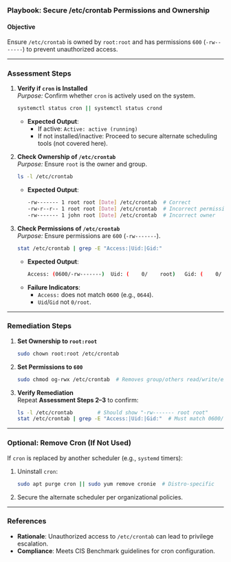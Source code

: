 ### Playbook: Secure /etc/crontab Permissions and Ownership

#### **Objective**  
Ensure `/etc/crontab` is owned by `root:root` and has permissions `600` (`-rw-------`) to prevent unauthorized access.

---

### **Assessment Steps**

1. **Verify if `cron` is Installed**  
   *Purpose:* Confirm whether `cron` is actively used on the system.  
   ```bash
   systemctl status cron || systemctl status crond
   ```  
   - **Expected Output**:  
     - If active: `Active: active (running)`  
     - If not installed/inactive: Proceed to secure alternate scheduling tools (not covered here).  

2. **Check Ownership of `/etc/crontab`**  
   *Purpose:* Ensure `root` is the owner and group.  
   ```bash
   ls -l /etc/crontab
   ```  
   - **Expected Output**:  
     ```bash
     -rw------- 1 root root [Date] /etc/crontab  # Correct
     -rw-r--r-- 1 root root [Date] /etc/crontab  # Incorrect permissions
     -rw------- 1 john root [Date] /etc/crontab  # Incorrect owner
     ```

3. **Check Permissions of `/etc/crontab`**  
   *Purpose:* Ensure permissions are `600` (`-rw-------`).  
   ```bash
   stat /etc/crontab | grep -E "Access:|Uid:|Gid:"
   ```  
   - **Expected Output**:  
     ```bash
     Access: (0600/-rw-------)  Uid: (    0/    root)   Gid: (    0/    root)
     ```  
   - **Failure Indicators**:  
     - `Access:` does not match `0600` (e.g., `0644`).  
     - `Uid`/`Gid` not `0/root`.

---

### **Remediation Steps**

1. **Set Ownership to `root:root`**  
   ```bash
   sudo chown root:root /etc/crontab
   ```  

2. **Set Permissions to `600`**  
   ```bash
   sudo chmod og-rwx /etc/crontab  # Removes group/others read/write/execute
   ```  

3. **Verify Remediation**  
   Repeat **Assessment Steps 2–3** to confirm:  
   ```bash
   ls -l /etc/crontab        # Should show "-rw------- root root"
   stat /etc/crontab | grep -E "Access:|Uid:|Gid:"  # Must match 0600/root/root
   ```

---

### **Optional: Remove Cron (If Not Used)**  
If `cron` is replaced by another scheduler (e.g., `systemd` timers):  
1. Uninstall `cron`:  
   ```bash
   sudo apt purge cron || sudo yum remove cronie  # Distro-specific
   ```  
2. Secure the alternate scheduler per organizational policies.

---

### **References**  
- **Rationale**: Unauthorized access to `/etc/crontab` can lead to privilege escalation.  
- **Compliance**: Meets CIS Benchmark guidelines for cron configuration.